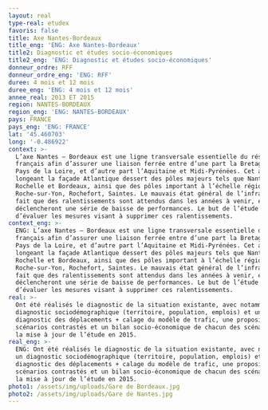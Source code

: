 ```yaml
---
layout: real
type-real: etudex
favoris: false
title: Axe Nantes-Bordeaux
title_eng: 'ENG: Axe Nantes-Bordeaux'
title2: Diagnostic et études socio-économiques
title2_eng: 'ENG: Diagnostic et études socio-économiques'
donneur_ordre: RFF
donneur_ordre_eng: 'ENG: RFF'
duree: 4 mois et 12 mois
duree_eng: 'ENG: 4 mois et 12 mois'
annee_real: 2013 ET 2015
region: NANTES-BORDEAUX
region_eng: 'ENG: NANTES-BORDEAUX'
pays: FRANCE
pays_eng: 'ENG: FRANCE'
lat: '45.460703'
long: '-0.486922'
context: >-
  L’axe Nantes – Bordeaux est une ligne transversale essentielle du réseau
  français afin d’assurer une liaison ferrée entre d’une part la Bretagne et les
  Pays de la Loire, et d’autre part l’Aquitaine et Midi-Pyrénées. Cet axe
  longeant la façade Atlantique dessert des pôles majeurs tels que Nantes, La
  Rochelle et Bordeaux, ainsi que des pôles important à l’échelle régionale : La
  Roche-sur-Yon, Rochefort, Saintes. Le mauvais état général de l’infrastructure
  fait que des ralentissements sont attendus dans les années à venir, et
  déclencheront une série de baisse de performances. Le but de l’étude est
  d’évaluer les mesures visant à supprimer ces ralentissements.
context_eng: >-
  ENG: L’axe Nantes – Bordeaux est une ligne transversale essentielle du réseau
  français afin d’assurer une liaison ferrée entre d’une part la Bretagne et les
  Pays de la Loire, et d’autre part l’Aquitaine et Midi-Pyrénées. Cet axe
  longeant la façade Atlantique dessert des pôles majeurs tels que Nantes, La
  Rochelle et Bordeaux, ainsi que des pôles important à l’échelle régionale : La
  Roche-sur-Yon, Rochefort, Saintes. Le mauvais état général de l’infrastructure
  fait que des ralentissements sont attendus dans les années à venir, et
  déclencheront une série de baisse de performances. Le but de l’étude est
  d’évaluer les mesures visant à supprimer ces ralentissements.
real: >-
  Ont été réalisés le diagnostic de la situation existante, avec notamment un
  diagnostic sociodémographique (territoire, population, emplois) et un
  diagnostic des déplacements + calage du modèle de trafic, une proposition de 3
  scénarios contrastés et un bilan socio-économique de chacun des scénarios et
  la mise à jour de l’étude en 2015.
real_eng: >-
  ENG: Ont été réalisés le diagnostic de la situation existante, avec notamment
  un diagnostic sociodémographique (territoire, population, emplois) et un
  diagnostic des déplacements + calage du modèle de trafic, une proposition de 3
  scénarios contrastés et un bilan socio-économique de chacun des scénarios et
  la mise à jour de l’étude en 2015.
photo1: /assets/img/uploads/Gare de Bordeaux.jpg
photo2: /assets/img/uploads/Gare de Nantes.jpg
---
```


